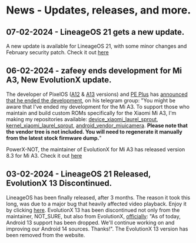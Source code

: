 # News - Updates, releases, and more.

## 07-02-2024 - LineageOS 21 gets a new update.
A new update is available for LineageOS 21, with some minor changes and February security patch. Check it out [here](/roms/LineageOS_14)

## 06-02-2024 - zafeey ends development for Mi A3, New EvolutionX update.
The developer of PixelOS ([A12](/roms/PixelOS_12) & [A13](/roms/PixelOS_13) versions) and [PE Plus](/roms/PixelExperience_13) has [announced that he ended the development](https://t.me/A3PEPlus/23924), on his telegram group:
"You might be aware that I've ended my development for the Mi A3. To support those who maintain and build custom ROMs specifically for the Xiaomi Mi A3, I'm making my repositories available: [device_xiaomi_laurel_sprout](https://github.com/zafeey/device_xiaomi_laurel_sprout), [kernel_xiaomi_laurel_sprout](https://github.com/zafeey/kernel_xiaomi_laurel_sprout), [android_vendor_miuicamera](https://github.com/zafeey/android_vendor_miuicamera). **Please note that the vendor tree is not included. You will need to regenerate it manually from the latest stock firmware dump.**"

PowerX-NOT, the maintainer of EvolutionX for Mi A3 has released version 8.3 for Mi A3. Check it out [here](/roms/EvolutionX_14)

## 03-02-2024 - LineageOS 21 Released, EvolutionX 13 Discontinued.
LineageOS has been finally released, after 3 months. The reason it took this long, was due to a major bug that heavily affected video playback. Enjoy it by clicking [here](/roms/LineageOS_14).
EvolutionX 13 has been discontinued not only from the maintainer, NOT_SURE, but also from EvolutionX, [officially](https://t.me/EvolutionXOfficial/1885): "As of today, Android 13 support has been dropped. We'll continue working on and improving our Android 14 sources. Thanks!". The EvolutionX 13 version has been removed from the website.
